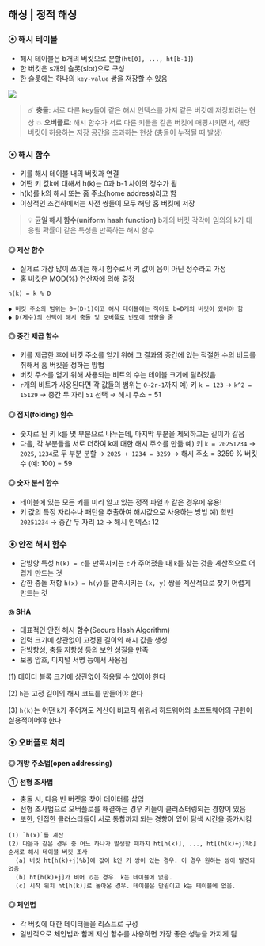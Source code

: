 ## 해싱 | 정적 해싱
### ⦿ 해시 테이블
- 해시 테이블은 b개의 버킷으로 분할(`ht[0], ..., ht[b-1]`)
- 한 버킷은 s개의 슬롯(slot)으로 구성
- 한 슬롯에는 하나의 `key-value` 쌍을 저장할 수 있음

![](https://velog.velcdn.com/images/oazin15/post/005d0bd9-cd08-4c11-8a03-843634cd861b/image.png)

>☄️ **충돌**: 서로 다른 key들이 같은 해시 인덱스를 가져 같은 버킷에 저장되려는 현상
>💥 **오버플로**: 해시 함수가 서로 다른 키들을 같은 버킷에 매핑시키면서, 해당 버킷이 허용하는 저장 공간을 초과하는 현상 (충돌이 누적될 때 발생)

### ⦿ 해시 함수
- 키를 해시 테이블 내의 버킷과 연결
- 어떤 키 값k에 대해서 h(k)는 0과 b-1 사이의 정수가 됨
- h(k)를 k의 해시 또는 홈 주소(home address)라고 함
- 이상적인 조건하에서는 사전 쌍들이 모두 해당 홈 버킷에 저장

>💡 **균일 해시 함수(uniform hash function)**
b개의 버킷 각각에 임의의 k가 대응될 확률이 같은 특성을 만족하는 해시 함수

#### ◎ 제산 함수
- 실제로 가장 많이 쓰이는 해시 함수로서 키 값이 음이 아닌 정수라고 가정
- 홈 버킷은 MOD(%) 연산자에 의해 결정
```
h(k) = k % D

◆ 버킷 주소의 범위는 0~(D-1)이고 해시 테이블에는 적어도 b=D개의 버킷이 있어야 함
◆ D(제수)의 선택이 해시 충돌 및 오버플로 빈도에 영향을 줌
```

#### ◎ 중간 제곱 함수
- 키를 제곱한 후에 버킷 주소를 얻기 위해 그 결과의 중간에 있는 적절한 수의 비트를 취해서 홈 버킷을 정하는 방법
- 버킷 주소를 얻기 위해 사용되는 비트의 수는 테이블 크기에 달려있음
- `r`개의 비트가 사용된다면 각 값들의 범위는 `0~2r-1`까지
예) 키 `k = 123` → `k^2 = 15129` → 중간 두 자리 `51` 선택 → 해시 주소 = 51

#### ◎ 접지(folding) 함수
- 숫자로 된 키 k를 몇 부분으로 나누는데, 마지막 부분을 제외하고는 길이가 같음
- 다음, 각 부분들을 서로 더하여 k에 대한 해시 주소를 만듦
예) 키 `k = 20251234` → `2025`, `1234`로 두 부분 분할 → `2025 + 1234 = 3259` → 해시 주소 = 3259 % 버킷 수 (예: 100) = 59

#### ◎ 숫자 분석 함수
- 테이블에 있는 모든 키를 미리 알고 있는 정적 파일과 같은 경우에 유용!
- 키 값의 특정 자리수나 패턴을 추출하여 해시값으로 사용하는 방법
예) 학번 `20251234` → 중간 두 자리 `12` → 해시 인덱스: 12

### ⦿ 안전 해시 함수
- 단방향 특성
`h(k) = c`를 만족시키는 `c`가 주어졌을 때 `k`를 찾는 것을 계산적으로 어렵게 만드는 것
- 강한 충돌 저항
`h(x) = h(y)`를 만족시키는 `(x, y)` 쌍을 계산적으로 찾기 어렵게 만드는 것

#### ◎ SHA
- 대표적인 안전 해시 함수(Secure Hash Algorithm)
- 입력 크기에 상관없이 고정된 길이의 해시 값을 생성
- 단방향성, 충돌 저항성 등의 보안 성질을 만족
- 보통 암호, 디지털 서명 등에서 사용됨

(1) 데이터 블록 크기에 상관없이 적용될 수 있어야 한다

(2) `h`는 고정 길이의 해시 코드를 만들어야 한다

(3) `h(k)`는 어떤 `k`가 주어져도 계산이 비교적 쉬워서 하드웨어와 소프트웨어의 구현이 실용적이어야 한다

### ⦿ 오버플로 처리
#### ◎ 개방 주소법(open addressing)
**① 선형 조사법**
- 충돌 시, 다음 빈 버켓을 찾아 데이터를 삽입
- 선형 조사법으로 오버플로를 해결하는 경우 키들이 클러스터링되는 경향이 있음
- 또한, 인접한 클러스터들이 서로 통합까지 되는 경향이 있어 탐색 시간을 증가시킴
```
(1) `h(x)`를 계산
(2) 다음과 같은 경우 중 어느 하나가 발생할 때까지 ht[h(k)], ..., ht[(h(k)+j)%b] 순서로 해시 테이블 버킷 조사
  (a) 버킷 ht[h(k)+j)%b]에 값이 k인 키 쌍이 있는 경우. 이 경우 원하는 쌍이 발견되었음
  (b) ht[h(k)+j]가 비어 있는 경우. k는 테이블에 없음.
  (c) 시작 위치 ht[h(k)]로 돌아온 경우. 테이블은 만원이고 k는 테이블에 없음.
```

#### ◎ 체인법
- 각 버킷에 대한 데이터들을 리스트로 구성
- 일반적으로 체인법과 함께 제산 함수를 사용하면 가장 좋은 성능을 가지게 됨

